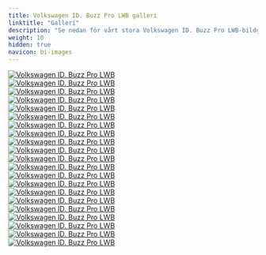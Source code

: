 ```yaml
---
title: Volkswagen ID. Buzz Pro LWB galleri
linktitle: "Galleri"
description: "Se nedan för vårt stora Volkswagen ID. Buzz Pro LWB-bildgalleri. Klicka på bilderna för högupplösta versioner."
weight: 10
hidden: true
navicon: bi-images
---
```

<!-- markdownlint-disable MD033 -->
<div class="row" id ="my-gallery">
	<div class="pswp-grid-item col-6 col-md-4">
		<a href="https://media.evkx.net/multimedia/models/volkswagen/id._buzz/id._buzz_pro_lwb/charging_1.jpg"
data-pswp-src="https://media.evkx.net/multimedia/models/volkswagen/id._buzz/id._buzz_pro_lwb/charging_1.jpg"
data-pswp-width="3000"
data-pswp-height="2000" 
target="_blank">
			<img src="https://media.evkx.net/multimedia/models/volkswagen/id._buzz/id._buzz_pro_lwb/charging_1_xst.jpg" alt="Volkswagen ID. Buzz Pro LWB" class="img-fluid img-thumbnail" />
		</a>
	</div>
	<div class="pswp-grid-item col-6 col-md-4">
		<a href="https://media.evkx.net/multimedia/models/volkswagen/id._buzz/id._buzz_pro_lwb/connections_1.jpg"
data-pswp-src="https://media.evkx.net/multimedia/models/volkswagen/id._buzz/id._buzz_pro_lwb/connections_1.jpg"
data-pswp-width="3000"
data-pswp-height="2000" 
target="_blank">
			<img src="https://media.evkx.net/multimedia/models/volkswagen/id._buzz/id._buzz_pro_lwb/connections_1_xst.jpg" alt="Volkswagen ID. Buzz Pro LWB" class="img-fluid img-thumbnail" />
		</a>
	</div>
	<div class="pswp-grid-item col-6 col-md-4">
		<a href="https://media.evkx.net/multimedia/models/volkswagen/id._buzz/id._buzz_pro_lwb/exterior_1.jpg"
data-pswp-src="https://media.evkx.net/multimedia/models/volkswagen/id._buzz/id._buzz_pro_lwb/exterior_1.jpg"
data-pswp-width="3000"
data-pswp-height="2000" 
target="_blank">
			<img src="https://media.evkx.net/multimedia/models/volkswagen/id._buzz/id._buzz_pro_lwb/exterior_1_xst.jpg" alt="Volkswagen ID. Buzz Pro LWB" class="img-fluid img-thumbnail" />
		</a>
	</div>
	<div class="pswp-grid-item col-6 col-md-4">
		<a href="https://media.evkx.net/multimedia/models/volkswagen/id._buzz/id._buzz_pro_lwb/exterior_2.jpg"
data-pswp-src="https://media.evkx.net/multimedia/models/volkswagen/id._buzz/id._buzz_pro_lwb/exterior_2.jpg"
data-pswp-width="3000"
data-pswp-height="2000" 
target="_blank">
			<img src="https://media.evkx.net/multimedia/models/volkswagen/id._buzz/id._buzz_pro_lwb/exterior_2_xst.jpg" alt="Volkswagen ID. Buzz Pro LWB" class="img-fluid img-thumbnail" />
		</a>
	</div>
	<div class="pswp-grid-item col-6 col-md-4">
		<a href="https://media.evkx.net/multimedia/models/volkswagen/id._buzz/id._buzz_pro_lwb/frontseats_1.jpg"
data-pswp-src="https://media.evkx.net/multimedia/models/volkswagen/id._buzz/id._buzz_pro_lwb/frontseats_1.jpg"
data-pswp-width="3000"
data-pswp-height="2197" 
target="_blank">
			<img src="https://media.evkx.net/multimedia/models/volkswagen/id._buzz/id._buzz_pro_lwb/frontseats_1_xst.jpg" alt="Volkswagen ID. Buzz Pro LWB" class="img-fluid img-thumbnail" />
		</a>
	</div>
	<div class="pswp-grid-item col-6 col-md-4">
		<a href="https://media.evkx.net/multimedia/models/volkswagen/id._buzz/id._buzz_pro_lwb/frontseats_2.jpg"
data-pswp-src="https://media.evkx.net/multimedia/models/volkswagen/id._buzz/id._buzz_pro_lwb/frontseats_2.jpg"
data-pswp-width="3000"
data-pswp-height="2000" 
target="_blank">
			<img src="https://media.evkx.net/multimedia/models/volkswagen/id._buzz/id._buzz_pro_lwb/frontseats_2_xst.jpg" alt="Volkswagen ID. Buzz Pro LWB" class="img-fluid img-thumbnail" />
		</a>
	</div>
	<div class="pswp-grid-item col-6 col-md-4">
		<a href="https://media.evkx.net/multimedia/models/volkswagen/id._buzz/id._buzz_pro_lwb/headlights_1.jpg"
data-pswp-src="https://media.evkx.net/multimedia/models/volkswagen/id._buzz/id._buzz_pro_lwb/headlights_1.jpg"
data-pswp-width="3000"
data-pswp-height="2000" 
target="_blank">
			<img src="https://media.evkx.net/multimedia/models/volkswagen/id._buzz/id._buzz_pro_lwb/headlights_1_xst.jpg" alt="Volkswagen ID. Buzz Pro LWB" class="img-fluid img-thumbnail" />
		</a>
	</div>
	<div class="pswp-grid-item col-6 col-md-4">
		<a href="https://media.evkx.net/multimedia/models/volkswagen/id._buzz/id._buzz_pro_lwb/interior_1.jpg"
data-pswp-src="https://media.evkx.net/multimedia/models/volkswagen/id._buzz/id._buzz_pro_lwb/interior_1.jpg"
data-pswp-width="3000"
data-pswp-height="2000" 
target="_blank">
			<img src="https://media.evkx.net/multimedia/models/volkswagen/id._buzz/id._buzz_pro_lwb/interior_1_xst.jpg" alt="Volkswagen ID. Buzz Pro LWB" class="img-fluid img-thumbnail" />
		</a>
	</div>
	<div class="pswp-grid-item col-6 col-md-4">
		<a href="https://media.evkx.net/multimedia/models/volkswagen/id._buzz/id._buzz_pro_lwb/main_1.jpg"
data-pswp-src="https://media.evkx.net/multimedia/models/volkswagen/id._buzz/id._buzz_pro_lwb/main_1.jpg"
data-pswp-width="3000"
data-pswp-height="2000" 
target="_blank">
			<img src="https://media.evkx.net/multimedia/models/volkswagen/id._buzz/id._buzz_pro_lwb/main_1_xst.jpg" alt="Volkswagen ID. Buzz Pro LWB" class="img-fluid img-thumbnail" />
		</a>
	</div>
	<div class="pswp-grid-item col-6 col-md-4">
		<a href="https://media.evkx.net/multimedia/models/volkswagen/id._buzz/id._buzz_pro_lwb/screens_1.jpg"
data-pswp-src="https://media.evkx.net/multimedia/models/volkswagen/id._buzz/id._buzz_pro_lwb/screens_1.jpg"
data-pswp-width="3000"
data-pswp-height="1999" 
target="_blank">
			<img src="https://media.evkx.net/multimedia/models/volkswagen/id._buzz/id._buzz_pro_lwb/screens_1_xst.jpg" alt="Volkswagen ID. Buzz Pro LWB" class="img-fluid img-thumbnail" />
		</a>
	</div>
	<div class="pswp-grid-item col-6 col-md-4">
		<a href="https://media.evkx.net/multimedia/models/volkswagen/id._buzz/id._buzz_pro_lwb/screens_2.jpg"
data-pswp-src="https://media.evkx.net/multimedia/models/volkswagen/id._buzz/id._buzz_pro_lwb/screens_2.jpg"
data-pswp-width="3000"
data-pswp-height="2000" 
target="_blank">
			<img src="https://media.evkx.net/multimedia/models/volkswagen/id._buzz/id._buzz_pro_lwb/screens_2_xst.jpg" alt="Volkswagen ID. Buzz Pro LWB" class="img-fluid img-thumbnail" />
		</a>
	</div>
	<div class="pswp-grid-item col-6 col-md-4">
		<a href="https://media.evkx.net/multimedia/models/volkswagen/id._buzz/id._buzz_pro_lwb/screens_3.jpg"
data-pswp-src="https://media.evkx.net/multimedia/models/volkswagen/id._buzz/id._buzz_pro_lwb/screens_3.jpg"
data-pswp-width="3000"
data-pswp-height="2000" 
target="_blank">
			<img src="https://media.evkx.net/multimedia/models/volkswagen/id._buzz/id._buzz_pro_lwb/screens_3_xst.jpg" alt="Volkswagen ID. Buzz Pro LWB" class="img-fluid img-thumbnail" />
		</a>
	</div>
	<div class="pswp-grid-item col-6 col-md-4">
		<a href="https://media.evkx.net/multimedia/models/volkswagen/id._buzz/id._buzz_pro_lwb/seats_1.jpg"
data-pswp-src="https://media.evkx.net/multimedia/models/volkswagen/id._buzz/id._buzz_pro_lwb/seats_1.jpg"
data-pswp-width="3000"
data-pswp-height="1687" 
target="_blank">
			<img src="https://media.evkx.net/multimedia/models/volkswagen/id._buzz/id._buzz_pro_lwb/seats_1_xst.jpg" alt="Volkswagen ID. Buzz Pro LWB" class="img-fluid img-thumbnail" />
		</a>
	</div>
	<div class="pswp-grid-item col-6 col-md-4">
		<a href="https://media.evkx.net/multimedia/models/volkswagen/id._buzz/id._buzz_pro_lwb/secondrowseats_1.jpg"
data-pswp-src="https://media.evkx.net/multimedia/models/volkswagen/id._buzz/id._buzz_pro_lwb/secondrowseats_1.jpg"
data-pswp-width="3000"
data-pswp-height="2000" 
target="_blank">
			<img src="https://media.evkx.net/multimedia/models/volkswagen/id._buzz/id._buzz_pro_lwb/secondrowseats_1_xst.jpg" alt="Volkswagen ID. Buzz Pro LWB" class="img-fluid img-thumbnail" />
		</a>
	</div>
	<div class="pswp-grid-item col-6 col-md-4">
		<a href="https://media.evkx.net/multimedia/models/volkswagen/id._buzz/id._buzz_pro_lwb/secondrowseats_2.jpg"
data-pswp-src="https://media.evkx.net/multimedia/models/volkswagen/id._buzz/id._buzz_pro_lwb/secondrowseats_2.jpg"
data-pswp-width="3000"
data-pswp-height="2493" 
target="_blank">
			<img src="https://media.evkx.net/multimedia/models/volkswagen/id._buzz/id._buzz_pro_lwb/secondrowseats_2_xst.jpg" alt="Volkswagen ID. Buzz Pro LWB" class="img-fluid img-thumbnail" />
		</a>
	</div>
	<div class="pswp-grid-item col-6 col-md-4">
		<a href="https://media.evkx.net/multimedia/models/volkswagen/id._buzz/id._buzz_pro_lwb/speakers_1.jpg"
data-pswp-src="https://media.evkx.net/multimedia/models/volkswagen/id._buzz/id._buzz_pro_lwb/speakers_1.jpg"
data-pswp-width="3000"
data-pswp-height="2000" 
target="_blank">
			<img src="https://media.evkx.net/multimedia/models/volkswagen/id._buzz/id._buzz_pro_lwb/speakers_1_xst.jpg" alt="Volkswagen ID. Buzz Pro LWB" class="img-fluid img-thumbnail" />
		</a>
	</div>
	<div class="pswp-grid-item col-6 col-md-4">
		<a href="https://media.evkx.net/multimedia/models/volkswagen/id._buzz/id._buzz_pro_lwb/thirdrowseats_1.jpg"
data-pswp-src="https://media.evkx.net/multimedia/models/volkswagen/id._buzz/id._buzz_pro_lwb/thirdrowseats_1.jpg"
data-pswp-width="3000"
data-pswp-height="2000" 
target="_blank">
			<img src="https://media.evkx.net/multimedia/models/volkswagen/id._buzz/id._buzz_pro_lwb/thirdrowseats_1_xst.jpg" alt="Volkswagen ID. Buzz Pro LWB" class="img-fluid img-thumbnail" />
		</a>
	</div>
	<div class="pswp-grid-item col-6 col-md-4">
		<a href="https://media.evkx.net/multimedia/models/volkswagen/id._buzz/id._buzz_pro_lwb/trunk_1.jpg"
data-pswp-src="https://media.evkx.net/multimedia/models/volkswagen/id._buzz/id._buzz_pro_lwb/trunk_1.jpg"
data-pswp-width="3000"
data-pswp-height="2000" 
target="_blank">
			<img src="https://media.evkx.net/multimedia/models/volkswagen/id._buzz/id._buzz_pro_lwb/trunk_1_xst.jpg" alt="Volkswagen ID. Buzz Pro LWB" class="img-fluid img-thumbnail" />
		</a>
	</div>
	<div class="pswp-grid-item col-6 col-md-4">
		<a href="https://media.evkx.net/multimedia/models/volkswagen/id._buzz/id._buzz_pro_lwb/trunk_2.jpg"
data-pswp-src="https://media.evkx.net/multimedia/models/volkswagen/id._buzz/id._buzz_pro_lwb/trunk_2.jpg"
data-pswp-width="3000"
data-pswp-height="1687" 
target="_blank">
			<img src="https://media.evkx.net/multimedia/models/volkswagen/id._buzz/id._buzz_pro_lwb/trunk_2_xst.jpg" alt="Volkswagen ID. Buzz Pro LWB" class="img-fluid img-thumbnail" />
		</a>
	</div>
	<div class="pswp-grid-item col-6 col-md-4">
		<a href="https://media.evkx.net/multimedia/models/volkswagen/id._buzz/id._buzz_pro_lwb/trunk_3.png"
data-pswp-src="https://media.evkx.net/multimedia/models/volkswagen/id._buzz/id._buzz_pro_lwb/trunk_3.png"
data-pswp-width="3000"
data-pswp-height="1687" 
target="_blank">
			<img src="https://media.evkx.net/multimedia/models/volkswagen/id._buzz/id._buzz_pro_lwb/trunk_3_xst.png" alt="Volkswagen ID. Buzz Pro LWB" class="img-fluid img-thumbnail" />
		</a>
	</div>
	<div class="pswp-grid-item col-6 col-md-4">
		<a href="https://media.evkx.net/multimedia/models/volkswagen/id._buzz/id._buzz_pro_lwb/wheels_1.jpg"
data-pswp-src="https://media.evkx.net/multimedia/models/volkswagen/id._buzz/id._buzz_pro_lwb/wheels_1.jpg"
data-pswp-width="3000"
data-pswp-height="2000" 
target="_blank">
			<img src="https://media.evkx.net/multimedia/models/volkswagen/id._buzz/id._buzz_pro_lwb/wheels_1_xst.jpg" alt="Volkswagen ID. Buzz Pro LWB" class="img-fluid img-thumbnail" />
		</a>
	</div>
</div>
<script type="module">
  import PhotoSwipeLightbox from '/js/photoswipe-lightbox.esm.js';
    const lightbox = new PhotoSwipeLightbox({
       gallery: '#my-gallery',
        children: 'a',
        pswpModule: () => import('/js/photoswipe.esm.js')
    });
lightbox.init();
</script>
